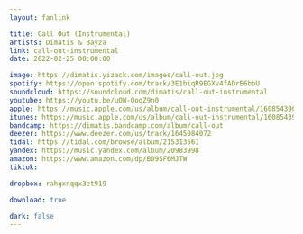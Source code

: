 ```yaml
---
layout: fanlink

title: Call Out (Instrumental)
artists: Dimatis & Bayza
link: call-out-instrumental
date: 2022-02-25 00:00:00

image: https://dimatis.yizack.com/images/call-out.jpg
spotify: https://open.spotify.com/track/3E1biqR9EGXv4fADrE6bbU
soundcloud: https://soundcloud.com/dimatis/call-out-instrumental
youtube: https://youtu.be/uOW-OoqZ9n0
apple: https://music.apple.com/us/album/call-out-instrumental/1608543909?i=1608543911&app=music&ls=1
itunes: https://music.apple.com/us/album/call-out-instrumental/1608543909?i=1608543911&app=itunes&ls=1
bandcamp: https://dimatis.bandcamp.com/album/call-out
deezer: https://www.deezer.com/us/track/1645084072
tidal: https://tidal.com/browse/album/215313561
yandex: https://music.yandex.com/album/20983998
amazon: https://www.amazon.com/dp/B09SF6MJTW
tiktok: 

dropbox: rahgxnqqx3et919

download: true

dark: false
---
```

